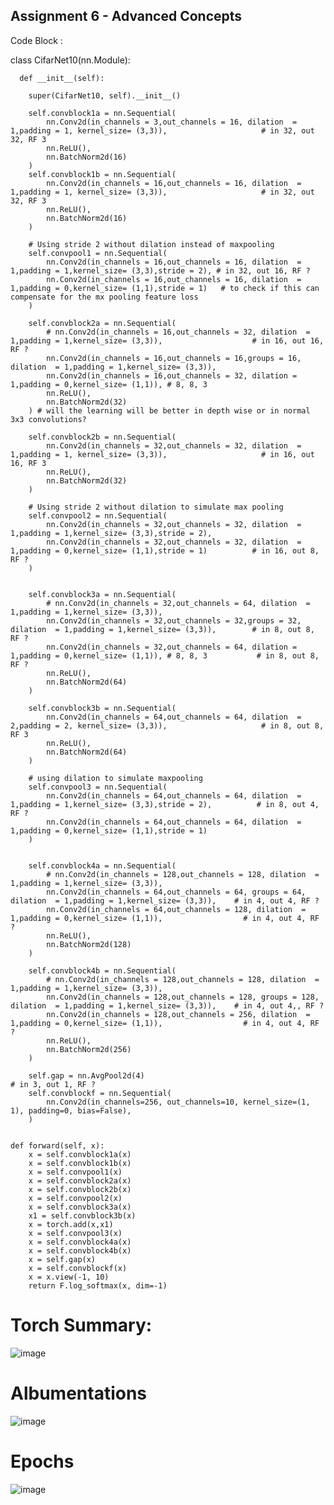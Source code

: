 ## Assignment 6 - Advanced Concepts


Code Block :
  
  class CifarNet10(nn.Module):
  
      def __init__(self):
      
        super(CifarNet10, self).__init__()
        
        self.convblock1a = nn.Sequential(
            nn.Conv2d(in_channels = 3,out_channels = 16, dilation  = 1,padding = 1, kernel_size= (3,3)),                     # in 32, out 32, RF 3
            nn.ReLU(),
            nn.BatchNorm2d(16)
        )
        self.convblock1b = nn.Sequential(
            nn.Conv2d(in_channels = 16,out_channels = 16, dilation  = 1,padding = 1, kernel_size= (3,3)),                     # in 32, out 32, RF 3
            nn.ReLU(),
            nn.BatchNorm2d(16)
        )

        # Using stride 2 without dilation instead of maxpooling
        self.convpool1 = nn.Sequential(
            nn.Conv2d(in_channels = 16,out_channels = 16, dilation  = 1,padding = 1,kernel_size= (3,3),stride = 2), # in 32, out 16, RF ?
            nn.Conv2d(in_channels = 16,out_channels = 16, dilation  = 1,padding = 0,kernel_size= (1,1),stride = 1)   # to check if this can compensate for the mx pooling feature loss       
        )

        self.convblock2a = nn.Sequential(
            # nn.Conv2d(in_channels = 16,out_channels = 32, dilation  = 1,padding = 1,kernel_size= (3,3)),                    # in 16, out 16, RF ?
            nn.Conv2d(in_channels = 16,out_channels = 16,groups = 16, dilation  = 1,padding = 1,kernel_size= (3,3)),
            nn.Conv2d(in_channels = 16,out_channels = 32, dilation = 1,padding = 0,kernel_size= (1,1)), # 8, 8, 3  
            nn.ReLU(),
            nn.BatchNorm2d(32)
        ) # will the learning will be better in depth wise or in normal 3x3 convolutions?

        self.convblock2b = nn.Sequential(
            nn.Conv2d(in_channels = 32,out_channels = 32, dilation  = 1,padding = 1, kernel_size= (3,3)),                     # in 16, out 16, RF 3
            nn.ReLU(),
            nn.BatchNorm2d(32)
        )

        # Using stride 2 without dilation to simulate max pooling
        self.convpool2 = nn.Sequential(
            nn.Conv2d(in_channels = 32,out_channels = 32, dilation  = 1,padding = 1,kernel_size= (3,3),stride = 2),
            nn.Conv2d(in_channels = 32,out_channels = 32, dilation  = 1,padding = 0,kernel_size= (1,1),stride = 1)          # in 16, out 8, RF ?
        )


        self.convblock3a = nn.Sequential(
            # nn.Conv2d(in_channels = 32,out_channels = 64, dilation  = 1,padding = 1,kernel_size= (3,3)), 
            nn.Conv2d(in_channels = 32,out_channels = 32,groups = 32, dilation  = 1,padding = 1,kernel_size= (3,3)),        # in 8, out 8, RF ?
            nn.Conv2d(in_channels = 32,out_channels = 64, dilation = 1,padding = 0,kernel_size= (1,1)), # 8, 8, 3           # in 8, out 8, RF ?
            nn.ReLU(),
            nn.BatchNorm2d(64)
        )

        self.convblock3b = nn.Sequential(
            nn.Conv2d(in_channels = 64,out_channels = 64, dilation  = 2,padding = 2, kernel_size= (3,3)),                     # in 8, out 8, RF 3
            nn.ReLU(),
            nn.BatchNorm2d(64)
        )
        
        # using dilation to simulate maxpooling
        self.convpool3 = nn.Sequential(
            nn.Conv2d(in_channels = 64,out_channels = 64, dilation  = 1,padding = 1,kernel_size= (3,3),stride = 2),          # in 8, out 4, RF ?
            nn.Conv2d(in_channels = 64,out_channels = 64, dilation  = 1,padding = 0,kernel_size= (1,1),stride = 1)
        )


        self.convblock4a = nn.Sequential(
            # nn.Conv2d(in_channels = 128,out_channels = 128, dilation  = 1,padding = 1,kernel_size= (3,3)), 
            nn.Conv2d(in_channels = 64,out_channels = 64, groups = 64, dilation  = 1,padding = 1,kernel_size= (3,3)),    # in 4, out 4, RF ?
            nn.Conv2d(in_channels = 64,out_channels = 128, dilation  = 1,padding = 0,kernel_size= (1,1)),                  # in 4, out 4, RF ?
            nn.ReLU(),
            nn.BatchNorm2d(128)
        )

        self.convblock4b = nn.Sequential(
            # nn.Conv2d(in_channels = 128,out_channels = 128, dilation  = 1,padding = 1,kernel_size= (3,3)), 
            nn.Conv2d(in_channels = 128,out_channels = 128, groups = 128, dilation  = 1,padding = 1,kernel_size= (3,3)),    # in 4, out 4,, RF ?
            nn.Conv2d(in_channels = 128,out_channels = 256, dilation  = 1,padding = 0,kernel_size= (1,1)),                  # in 4, out 4, RF ?
            nn.ReLU(),
            nn.BatchNorm2d(256)
        )

        self.gap = nn.AvgPool2d(4)                                                                                          # in 3, out 1, RF ?
        self.convblockf = nn.Sequential(
            nn.Conv2d(in_channels=256, out_channels=10, kernel_size=(1, 1), padding=0, bias=False),
        ) 


    def forward(self, x):
        x = self.convblock1a(x)
        x = self.convblock1b(x)
        x = self.convpool1(x)
        x = self.convblock2a(x)
        x = self.convblock2b(x)
        x = self.convpool2(x)
        x = self.convblock3a(x)
        x1 = self.convblock3b(x)
        x = torch.add(x,x1)
        x = self.convpool3(x)
        x = self.convblock4a(x)
        x = self.convblock4b(x)
        x = self.gap(x)
        x = self.convblockf(x)
        x = x.view(-1, 10)
        return F.log_softmax(x, dim=-1)
       
       
  # Torch Summary:
  
  ![image](https://user-images.githubusercontent.com/73247157/217028937-42ab512b-9d60-4a6b-bae5-4b10d94c113f.png)


  # Albumentations
  
  ![image](https://user-images.githubusercontent.com/73247157/217029303-7f3d0b63-4923-4709-9430-0ff13fff4014.png)

  #  Epochs 

  ![image](https://user-images.githubusercontent.com/73247157/217029850-b787c048-83b9-4ea3-b363-270e76a0ceb8.png)

